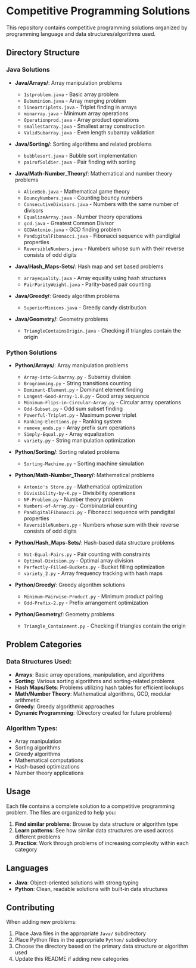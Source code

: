 # Competitive Programming Solutions

This repository contains competitive programming solutions organized by programming language and data structures/algorithms used.

## Directory Structure

### Java Solutions
- **Java/Arrays/**: Array manipulation problems
  - `1stproblem.java` - Basic array problem
  - `Bubuminion.java` - Array merging problem
  - `lineartriplets.java` - Triplet finding in arrays
  - `minarray.java` - Minimum array operations
  - `Operationprod.java` - Array product operations
  - `smallestarray.java` - Smallest array construction
  - `ValidSubarray.java` - Even length subarray validation

- **Java/Sorting/**: Sorting algorithms and related problems
  - `bubblesort.java` - Bubble sort implementation
  - `pairofSoldier.java` - Pair finding with sorting

- **Java/Math-Number_Theory/**: Mathematical and number theory problems
  - `AliceBob.java` - Mathematical game theory
  - `BouncyNumbers.java` - Counting bouncy numbers
  - `ConsecutiveDivisors.java` - Numbers with the same number of divisors
  - `EqualizeArray.java` - Number theory operations
  - `gcd.java` - Greatest Common Divisor
  - `GCDAntonio.java` - GCD finding problem
  - `PandigitalFibonacci.java` - Fibonacci sequence with pandigital properties
  - `ReversibleNumbers.java` - Numbers whose sum with their reverse consists of odd digits

- **Java/Hash_Maps-Sets/**: Hash map and set based problems
  - `arrayequality.java` - Array equality using hash structures
  - `PairParityWeight.java` - Parity-based pair counting

- **Java/Greedy/**: Greedy algorithm problems
  - `SuperiorMinions.java` - Greedy candy distribution

- **Java/Geometry/**: Geometry problems
  - `TriangleContainsOrigin.java` - Checking if triangles contain the origin

### Python Solutions
- **Python/Arrays/**: Array manipulation problems
  - `Array-into-Subarray.py` - Subarray division
  - `Brogramming.py` - String transitions counting
  - `Dominant-Element.py` - Dominant element finding
  - `Longest-Good-Array-1.0.py` - Good array sequence
  - `Minimum-Flips-in-Circular-Array.py` - Circular array operations
  - `Odd-Subset.py` - Odd sum subset finding
  - `Powerful-Triplet.py` - Maximum power triplet
  - `Ranking-Elections.py` - Ranking system
  - `remove_ends.py` - Array prefix sum operations
  - `Simply-Equal.py` - Array equalization
  - `variety.py` - String manipulation optimization

- **Python/Sorting/**: Sorting related problems
  - `Sorting-Machine.py` - Sorting machine simulation

- **Python/Math-Number_Theory/**: Mathematical problems
  - `Antonio's Store.py` - Mathematical optimization
  - `Divisibility-by-K.py` - Divisibility operations
  - `NP-Problem.py` - Number theory problem
  - `Numbers-of-Array.py` - Combinatorial counting
  - `PandigitalFibonacci.py` - Fibonacci sequence with pandigital properties
  - `ReversibleNumbers.py` - Numbers whose sum with their reverse consists of odd digits

- **Python/Hash_Maps-Sets/**: Hash-based data structure problems
  - `Not-Equal-Pairs.py` - Pair counting with constraints
  - `Optimal-Division.py` - Optimal array division
  - `Perfectly-Filled-Buckets.py` - Bucket filling optimization
  - `variety_2.py` - Array frequency tracking with hash maps

- **Python/Greedy/**: Greedy algorithm solutions
  - `Minimum-Pairwise-Product.py` - Minimum product pairing
  - `Odd-Prefix-2.py` - Prefix arrangement optimization

- **Python/Geometry/**: Geometry problems
  - `Triangle_Containment.py` - Checking if triangles contain the origin

## Problem Categories

### Data Structures Used:
- **Arrays**: Basic array operations, manipulation, and algorithms
- **Sorting**: Various sorting algorithms and sorting-related problems
- **Hash Maps/Sets**: Problems utilizing hash tables for efficient lookups
- **Math/Number Theory**: Mathematical algorithms, GCD, modular arithmetic
- **Greedy**: Greedy algorithmic approaches
- **Dynamic Programming**: (Directory created for future problems)

### Algorithm Types:
- Array manipulation
- Sorting algorithms
- Greedy algorithms
- Mathematical computations
- Hash-based optimizations
- Number theory applications

## Usage

Each file contains a complete solution to a competitive programming problem. The files are organized to help you:

1. **Find similar problems**: Browse by data structure or algorithm type
2. **Learn patterns**: See how similar data structures are used across different problems
3. **Practice**: Work through problems of increasing complexity within each category

## Languages

- **Java**: Object-oriented solutions with strong typing
- **Python**: Clean, readable solutions with built-in data structures

## Contributing

When adding new problems:
1. Place Java files in the appropriate `Java/` subdirectory
2. Place Python files in the appropriate `Python/` subdirectory
3. Choose the directory based on the primary data structure or algorithm used
4. Update this README if adding new categories
